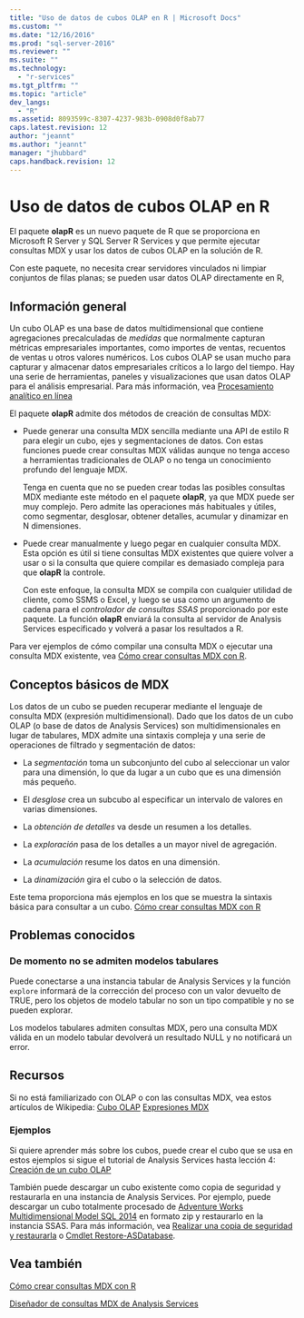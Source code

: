 ```yaml
---
title: "Uso de datos de cubos OLAP en R | Microsoft Docs"
ms.custom: ""
ms.date: "12/16/2016"
ms.prod: "sql-server-2016"
ms.reviewer: ""
ms.suite: ""
ms.technology: 
  - "r-services"
ms.tgt_pltfrm: ""
ms.topic: "article"
dev_langs: 
  - "R"
ms.assetid: 8093599c-8307-4237-983b-0908d0f8ab77
caps.latest.revision: 12
author: "jeannt"
ms.author: "jeannt"
manager: "jhubbard"
caps.handback.revision: 12
---
```

# Uso de datos de cubos OLAP en R

El paquete **olapR** es un nuevo paquete de R que se proporciona en Microsoft R Server y SQL Server R Services y que permite ejecutar consultas MDX y usar los datos de cubos OLAP en la solución de R.

Con este paquete, no necesita crear servidores vinculados ni limpiar conjuntos de filas planas; se pueden usar datos OLAP directamente en R,

## <a name="overview"></a>Información general

Un cubo OLAP es una base de datos multidimensional que contiene agregaciones precalculadas de *medidas* que normalmente capturan métricas empresariales importantes, como importes de ventas, recuentos de ventas u otros valores numéricos. Los cubos OLAP se usan mucho para capturar y almacenar datos empresariales críticos a lo largo del tiempo. Hay una serie de herramientas, paneles y visualizaciones que usan datos OLAP para el análisis empresarial. Para más información, vea [Procesamiento analítico en línea](https://en.wikipedia.org/wiki/Online_analytical_processing)

El paquete **olapR** admite dos métodos de creación de consultas MDX: 

- Puede generar una consulta MDX sencilla mediante una API de estilo R para elegir un cubo, ejes y segmentaciones de datos. Con estas funciones puede crear consultas MDX válidas aunque no tenga acceso a herramientas tradicionales de OLAP o no tenga un conocimiento profundo del lenguaje MDX.

  Tenga en cuenta que no se pueden crear todas las posibles consultas MDX mediante este método en el paquete **olapR**, ya que MDX puede ser muy complejo. Pero admite las operaciones más habituales y útiles, como segmentar, desglosar, obtener detalles, acumular y dinamizar en N dimensiones.

+ Puede crear manualmente y luego pegar en cualquier consulta MDX. Esta opción es útil si tiene consultas MDX existentes que quiere volver a usar o si la consulta que quiere compilar es demasiado compleja para que **olapR** la controle. 

  Con este enfoque, la consulta MDX se compila con cualquier utilidad de cliente, como SSMS o Excel, y luego se usa como un argumento de cadena para el *controlador de consultas SSAS* proporcionado por este paquete. La función **olapR** enviará la consulta al servidor de Analysis Services especificado y volverá a pasar los resultados a R.

Para ver ejemplos de cómo compilar una consulta MDX o ejecutar una consulta MDX existente, vea [Cómo crear consultas MDX con R](../../advanced-analytics/r-services/how-to-create-mdx-queries-using-olapr.md).


## <a name="mdx-basics"></a>Conceptos básicos de MDX

Los datos de un cubo se pueden recuperar mediante el lenguaje de consulta MDX (expresión multidimensional). Dado que los datos de un cubo OLAP (o base de datos de Analysis Services) son multidimensionales en lugar de tabulares, MDX admite una sintaxis compleja y una serie de operaciones de filtrado y segmentación de datos:

+ La *segmentación* toma un subconjunto del cubo al seleccionar un valor para una dimensión, lo que da lugar a un cubo que es una dimensión más pequeño. 

+ El *desglose* crea un subcubo al especificar un intervalo de valores en varias dimensiones.

+ La *obtención de detalles* va desde un resumen a los detalles.

+ La *exploración* pasa de los detalles a un mayor nivel de agregación.

+ La *acumulación* resume los datos en una dimensión.

+ La *dinamización* gira el cubo o la selección de datos.

Este tema proporciona más ejemplos en los que se muestra la sintaxis básica para consultar a un cubo.
[Cómo crear consultas MDX con R](../../advanced-analytics/r-services/how-to-create-mdx-queries-using-olapr.md)


## <a name="known-issues"></a>Problemas conocidos

### <a name="tabular-models-not-supported-currently"></a>De momento no se admiten modelos tabulares

Puede conectarse a una instancia tabular de Analysis Services y la función `explore` informará de la corrección del proceso con un valor devuelto de TRUE, pero los objetos de modelo tabular no son un tipo compatible y no se pueden explorar. 

Los modelos tabulares admiten consultas MDX, pero una consulta MDX válida en un modelo tabular devolverá un resultado NULL y no notificará un error.

## <a name="resources"></a>Recursos

Si no está familiarizado con OLAP o con las consultas MDX, vea estos artículos de Wikipedia: [Cubo OLAP](https://en.wikipedia.org/wiki/OLAP_cube)
[Expresiones MDX](https://en.wikipedia.org/wiki/MultiDimensional_eXpressions)

### <a name="samples"></a>Ejemplos

Si quiere aprender más sobre los cubos, puede crear el cubo que se usa en estos ejemplos si sigue el tutorial de Analysis Services hasta lección 4: [Creación de un cubo OLAP](https://msdn.microsoft.com/library/ms170208.aspx)

También puede descargar un cubo existente como copia de seguridad y restaurarla en una instancia de Analysis Services. Por ejemplo, puede descargar un cubo totalmente procesado de [Adventure Works Multidimensional Model SQL 2014](http://msftdbprodsamples.codeplex.com/downloads/get/882334) en formato zip y restaurarlo en la instancia SSAS. Para más información, vea [Realizar una copia de seguridad y restaurarla](../../analysis-services/multidimensional-models/backup-and-restore-of-analysis-services-databases.md) o [Cmdlet Restore-ASDatabase](../../analysis-services/powershell/restore-asdatabase-cmdlet.md).

## <a name="see-also"></a>Vea también
[Cómo crear consultas MDX con R](../../advanced-analytics/r-services/how-to-create-mdx-queries-using-olapr.md)

[Diseñador de consultas MDX de Analysis Services](Analysis%20Services%20MDX%20Query%20Designer%20User%20Interface%20\(Report%20Builder\).md)

